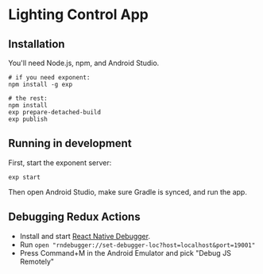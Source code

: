 # Lighting Control App

## Installation

You'll need Node.js, npm, and Android Studio.

```
# if you need exponent:
npm install -g exp

# the rest:
npm install
exp prepare-detached-build
exp publish
```

## Running in development

First, start the exponent server:

```
exp start
```

Then open Android Studio, make sure Gradle is synced, and run the app.

## Debugging Redux Actions

- Install and start [React Native Debugger](https://github.com/jhen0409/react-native-debugger).
- Run `open "rndebugger://set-debugger-loc?host=localhost&port=19001"`
- Press Command+M in the Android Emulator and pick "Debug JS Remotely"
